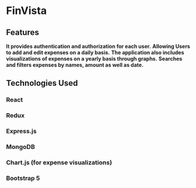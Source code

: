 # FinVista

## Features

**It provides authentication and authorization for each user.**
**Allowing Users to add and edit expenses on a daily basis.**
**The application also includes visualizations of expenses on a yearly basis through graphs.**
**Searches and filters expenses by names, amount as well as date.**

## Technologies Used
### React
### Redux
### Express.js
### MongoDB
### Chart.js (for expense visualizations)
### Bootstrap 5
